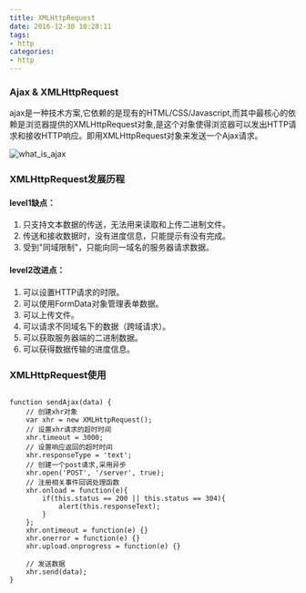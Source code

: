 ```yaml
---
title: XMLHttpRequest
date: 2016-12-30 10:28:11
tags:
- http
categories:
- http
---
```

### Ajax & XMLHttpRequest

ajax是一种技术方案,它依赖的是现有的HTML/CSS/Javascript,而其中最核心的依赖是浏览器提供的XMLHttpRequest对象,是这个对象使得浏览器可以发出HTTP请求和接收HTTP响应。即用XMLHttpRequest对象来发送一个Ajax请求。

![what_is_ajax](https://alisonchenab.github.io/images/what_is_ajax.png)

### XMLHttpRequest发展历程

#### level1缺点：

1. 只支持文本数据的传送，无法用来读取和上传二进制文件。
2. 传送和接收数据时，没有进度信息，只能提示有没有完成。
3. 受到"同域限制"，只能向同一域名的服务器请求数据。

#### level2改进点：

1. 可以设置HTTP请求的时限。
2. 可以使用FormData对象管理表单数据。
3. 可以上传文件。
4. 可以请求不同域名下的数据（跨域请求）。
5. 可以获取服务器端的二进制数据。
6. 可以获得数据传输的进度信息。

### XMLHttpRequest使用

```code

function sendAjax(data) {
    // 创建xhr对象
    var xhr = new XMLHttpRequest();
    // 设置xhr请求的超时时间
    xhr.timeout = 3000;
    // 设置响应返回的超时时间
    xhr.responseType = 'text';
    // 创建一个post请求,采用异步
    xhr.open('POST', '/server', true);
    // 注册相关事件回调处理函数
    xhr.onload = function(e){
        if(this.status == 200 || this.status == 304){
            alert(this.responseText);
        }
    };
    xhr.ontimeout = function(e) {}
    xhr.onerror = function(e) {}
    xhr.upload.onprogress = function(e) {}

    // 发送数据
    xhr.send(data);
}

```


